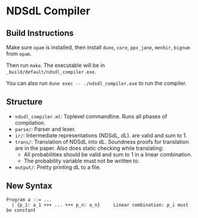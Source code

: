 # NDSdL Compiler

## Build Instructions

Make sure `opam` is installed, then install `dune`, `core`, `ppx_jane`,
`menhir`, `bignum` from `opam`.

Then run `make`. The executable will be in `_build/default/ndsdl_compiler.exe`.

You can also run `dune exec -- ./ndsdl_compiler.exe` to run the compiler.

## Structure
  - `ndsdl_compiler.ml`: Toplevel commandline. Runs all phases of compilation.
  - `parse/`: Parser and lexer.
  - `ir/`: Intermediate representations (NDSdL, dL).
    are valid and sum to 1.
  - `trans/`: Translation of NDSdL into dL. Soundness proofs for translation
    are in the paper. Also does static checking while translating:
    - All probabilities should be valid and sum to 1 in a linear combination.
    - The probability variable must not be written to.
  - `output/`: Pretty printing dL to a file.

## New Syntax
```
Program a ::= ...
  | {p_1: a_1 +++ ... +++ p_n: a_n}     Linear combination: p_i must be constant
```
